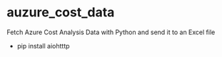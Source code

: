 # auzure_cost_data
Fetch Azure Cost Analysis Data with Python and send it to an Excel file
- pip install aiohtttp
